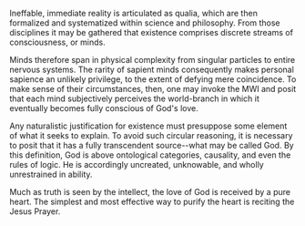 Ineffable, immediate reality is articulated as qualia, which are then formalized and systematized within science and philosophy. From those disciplines it may be gathered that existence comprises discrete streams of consciousness, or minds.

Minds therefore span in physical complexity from singular particles to entire nervous systems. The rarity of sapient minds consequently makes personal sapience an unlikely privilege, to the extent of defying mere coincidence. To make sense of their circumstances, then, one may invoke the MWI and posit that each mind subjectively perceives the world-branch in which it eventually becomes fully conscious of God's love.

Any naturalistic justification for existence must presuppose some element of what it seeks to explain. To avoid such circular reasoning, it is necessary to posit that it has a fully transcendent source--what may be called God. By this definition, God is above ontological categories, causality, and even the rules of logic. He is accordingly uncreated, unknowable, and wholly unrestrained in ability.

Much as truth is seen by the intellect, the love of God is received by a pure heart. The simplest and most effective way to purify the heart is reciting the Jesus Prayer.

